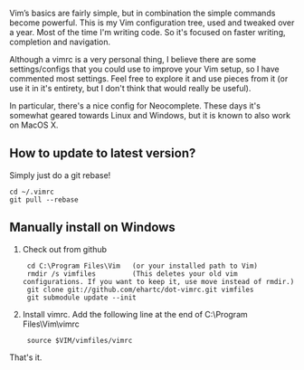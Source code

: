 Vim’s basics are fairly simple, but in combination the simple commands become powerful.
This is my Vim configuration tree, used and tweaked over a year.  Most of the time I'm writing code. So it's focused on faster writing, completion and navigation.

Although a vimrc is a very personal thing, I believe there are some settings/configs that you could use to improve your Vim setup, so I have commented most settings.
Feel free to explore it and use pieces from it (or use it in it's entirety, but I don't think that would really be useful).

In particular, there's a nice config for Neocomplete. These days it's somewhat geared towards Linux and Windows, but it is known to also work on MacOS X. 

How to update to latest version?
--------------------------------
Simply just do a git rebase!

    cd ~/.vimrc
    git pull --rebase

Manually install on Windows
---------------------------
1. Check out from github

        cd C:\Program Files\Vim   (or your installed path to Vim)
        rmdir /s vimfiles         (This deletes your old vim configurations. If you want to keep it, use move instead of rmdir.)
        git clone git://github.com/ehartc/dot-vimrc.git vimfiles
        git submodule update --init

2. Install vimrc. Add the following line at the end of C:\Program Files\Vim\vimrc

        source $VIM/vimfiles/vimrc

That's it.
